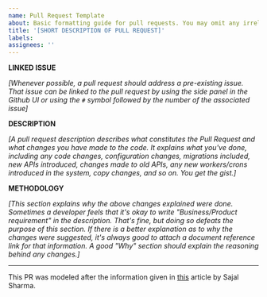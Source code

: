 ```yaml
---
name: Pull Request Template
about: Basic formatting guide for pull requests. You may omit any irrelevant fields.
title: '[SHORT DESCRIPTION OF PULL REQUEST]'
labels:
assignees: ''
---
```


**LINKED ISSUE**

_[Whenever possible, a pull request should address a pre-existing issue.
That issue can be linked to the pull request by using the side panel in the Github UI or
using the `#` symbol followed by the number of the associated issue]_

**DESCRIPTION**

_[A pull request description describes what constitutes the Pull Request and what changes you have made to the code.
It explains what you've done, including any code changes, configuration changes, migrations included, new APIs introduced,
changes made to old APIs, any new workers/crons introduced in the system, copy changes, and so on. You get the gist.]_

**METHODOLOGY**

_[This section explains why the above changes explained were done.
Sometimes a developer feels that it's okay to write "Business/Product requirement" in the description. That's fine, but doing so defeats the purpose of this section.
If there is a better explanation as to why the changes were suggested, it's always good to attach a document reference link for that information.
A good "Why" section should explain the reasoning behind any changes.]_

---

This PR was modeled after the information given in [this](https://www.freecodecamp.org/news/how-to-write-a-pull-request-description/) article by Sajal Sharma.
